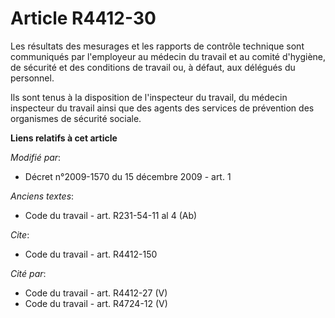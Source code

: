 # Article R4412-30

Les résultats des mesurages et les rapports de contrôle technique sont communiqués par l'employeur au médecin du travail et
au comité d'hygiène, de sécurité et des conditions de travail ou, à défaut, aux délégués du personnel. 

Ils sont tenus à la disposition de l'inspecteur du travail, du médecin inspecteur du travail ainsi que des agents des
services de prévention des organismes de sécurité sociale.

**Liens relatifs à cet article**

_Modifié par_:

  - Décret n°2009-1570 du 15 décembre 2009 - art. 1

_Anciens textes_:

  - Code du travail - art. R231-54-11 al 4 (Ab)

_Cite_:

  - Code du travail - art. R4412-150

_Cité par_:

  - Code du travail - art. R4412-27 (V)
  - Code du travail - art. R4724-12 (V)
